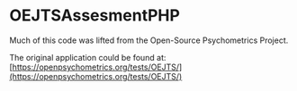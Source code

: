 # OEJTSAssesmentPHP

Much of this code was lifted from  the Open-Source Psychometrics Project.

The original application could be found at: [https://openpsychometrics.org/tests/OEJTS/](https://openpsychometrics.org/tests/OEJTS/)
